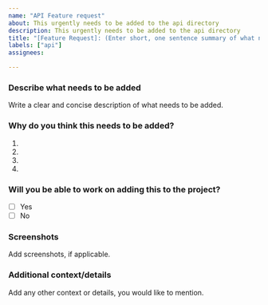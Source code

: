 ```yaml
---
name: "API Feature request"
about: This urgently needs to be added to the api directory
description: This urgently needs to be added to the api directory
title: "[Feature Request]: (Enter short, one sentence summary of what needs to get added)"
labels: ["api"]
assignees:

---
```


### Describe what needs to be added
Write a clear and concise description of what needs to be added.

### Why do you think this needs to be added?
1. 
2. 
3. 
4. 

### Will you be able to work on adding this to the project?

- [ ] Yes
- [ ] No

### Screenshots

Add screenshots, if applicable.

### Additional context/details

Add any other context or details, you would like to mention.
